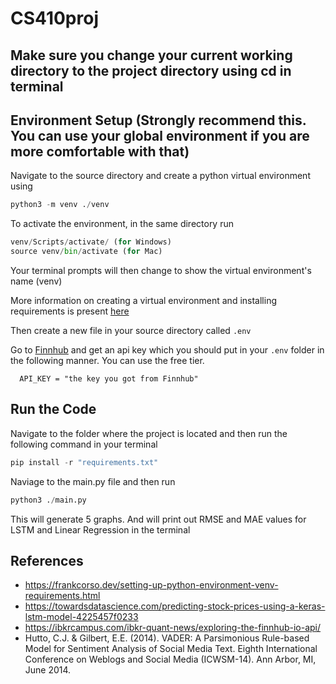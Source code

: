 # CS410proj

##   Make sure you change your current working directory to the project directory using cd in terminal

## Environment Setup (Strongly recommend this. You can use your global environment if you are more comfortable with that)
   Navigate to the source directory and create a python virtual environment using
   
   ~~~python
   python3 -m venv ./venv
   ~~~

  To activate the environment, in the same directory run

  ~~~python
  venv/Scripts/activate/ (for Windows)
  source venv/bin/activate (for Mac)

  ~~~
Your terminal prompts will then change to show the virtual environment's name (venv)

More information on creating a virtual environment and installing requirements is present [here](https://frankcorso.dev/setting-up-python-environment-venv-requirements.html) 
  
  Then create a new file in your source directory called ` .env `

  Go to [Finnhub](https://finnhub.io/register) and get an api key which you should put in your ` .env ` folder in the following manner. You can use the free tier. 

  ~~~
    API_KEY = "the key you got from Finnhub"
  ~~~

## Run the Code
   Navigate to the folder where the project is located and then run the following command in your terminal

   ~~~python
   pip install -r "requirements.txt"
   ~~~

   Naviage to the main.py file and then run 

   ~~~python
   python3 ./main.py
   ~~~
This will generate 5 graphs. And will print out RMSE and MAE values for LSTM and Linear Regression in the terminal


## References 
   - https://frankcorso.dev/setting-up-python-environment-venv-requirements.html
   - https://towardsdatascience.com/predicting-stock-prices-using-a-keras-lstm-model-4225457f0233
   - https://ibkrcampus.com/ibkr-quant-news/exploring-the-finnhub-io-api/
   - Hutto, C.J. & Gilbert, E.E. (2014). VADER: A Parsimonious Rule-based Model for Sentiment Analysis of Social Media Text. Eighth International Conference on Weblogs and Social       Media (ICWSM-14). Ann Arbor, MI, June 2014.
